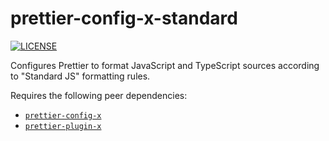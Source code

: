 # prettier-config-x-standard

[![LICENSE](https://img.shields.io/badge/license-MIT%20or%20Apache%202.0-green)](./LICENSE.md)

Configures Prettier to format JavaScript and TypeScript sources according to "Standard JS" formatting rules.

Requires the following peer dependencies:

- [`prettier-config-x`](https://www.npmjs.com/package/prettier-config-x)
- [`prettier-plugin-x`](https://www.npmjs.com/package/prettier-plugin-x)
